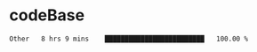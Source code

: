 # codeBase
<!--START_SECTION:waka-->

```txt
Other   8 hrs 9 mins    █████████████████████████   100.00 %
```

<!--END_SECTION:waka-->
